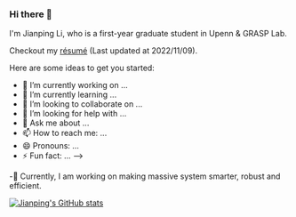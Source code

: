 ### Hi there 👋

I'm Jianping Li, who is a first-year graduate student in Upenn & GRASP Lab.

Checkout my [résumé](https://github.com/jpli02/jpli02/blob/main/resume.pdf) (Last updated at 2022/11/09).

Here are some ideas to get you started:

- 🔭 I’m currently working on ...
- 🌱 I’m currently learning ...
- 👯 I’m looking to collaborate on ...
- 🤔 I’m looking for help with ...
- 💬 Ask me about ...
- 📫 How to reach me: ...
- 😄 Pronouns: ...
- ⚡ Fun fact: ...
-->

-🔭 Currently, I am working on making massive system smarter, robust and efficient.

[![Jianping's GitHub stats](https://github-readme-stats.vercel.app/api?jpli02=anuraghazra)](https://github.com/anuraghazra/github-readme-stats)
